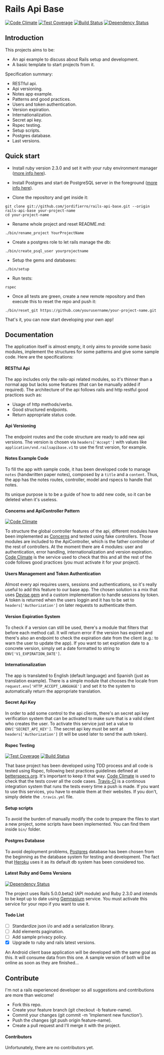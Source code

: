 # Rails Api Base

[![Code Climate](https://codeclimate.com/github/jordifierro/rails-api-base/badges/gpa.svg)](https://codeclimate.com/github/jordifierro/rails-api-base)
[![Test Coverage](https://codeclimate.com/github/jordifierro/rails-api-base/badges/coverage.svg)](https://codeclimate.com/github/jordifierro/rails-api-base/coverage)
[![Build Status](https://travis-ci.org/jordifierro/rails-api-base.svg?branch=master)](https://travis-ci.org/jordifierro/rails-api-base)
[![Dependency Status](https://gemnasium.com/jordifierro/rails-api-base.svg)](https://gemnasium.com/jordifierro/rails-api-base)

## Introduction

This projects aims to be:

* An api example to discuss about Rails
 setup and development.
* A basic template to start projects from it.

Specification summary:

* RESTful api.
* Api versioning.
* Notes app example.
* Patterns and good practices.
* Users and token authentication.
* Version expiration.
* Internationalization.
* Secret api key.
* Rspec testing.
* Setup scripts.
* Postgres database.
* Last versions.


## Quick start

* Install ruby version 2.3.0 and set it with your ruby environment manager
([more info here](https://www.ruby-lang.org/en/documentation/installation/)).

* Install Postgres and start de PostgreSQL server in the foreground
([more info here](https://wiki.postgresql.org/wiki/Detailed_installation_guides)).

* Clone the repository and get inside it:
```
git clone git://github.com/jordifierro/rails-api-base.git --origin rails-api-base your-project-name
cd your-project-name
```

* Rename whole project and reset README.md:
```
./bin/rename_project YourProjectName
```

* Create a postgres role to let rails manage the db:
```
./bin/create_psql_user yourprojectname
```

* Setup the gems and databases:
```
./bin/setup
```

* Run tests:
```
rspec
```

* Once all tests are green, create a new remote repository and then execute this to reset the repo and push it:
```
./bin/reset_git https://github.com/yourusername/your-project-name.git
```

That's it, you can now start developing your own app!

## Documentation

The application itself is almost empty,
it only aims to provide some basic modules,
implement the structures for some patterns and give some sample code.
Here are the specifications:

#### RESTful Api
The app includes only the rails-api related modules, so it's thinner than a normal app but lacks some features (that can be manually added if required).
The architecture of the api follows rails and http restful good practices
such as:
* Usage of http methods/verbs.
* Good structured endpoints.
* Return appropriate status code.

#### Api Versioning
The endpoint routes and the code structure are ready to add new api versions.
The version is chosen via `headers['Accept']` with values like
`application/vnd.railsapibase.v1` to use the first version, for example.

#### Notes Example Code
To fill the app with sample code, it has been developed code to manage `notes`
(handwritten paper notes), composed by a `title` and a `content`.
Thus, the app has the notes routes, controller, model and rspecs
to handle that notes.

Its unique purpose is to be a guide of how to add new code,
so it can be deleted when it's useless.

#### Concerns and ApiController Pattern
[![Code Climate](https://codeclimate.com/github/jordifierro/rails-api-base/badges/gpa.svg)](https://codeclimate.com/github/jordifierro/rails-api-base)

To structure the global controller features of the api,
different modules have been implemented as
[Concerns](http://api.rubyonrails.org/classes/ActiveSupport/Concern.html)
and tested using fake controllers.
Those modules are included to the ApiController,
which is the father controller of the rest of controllers.
At the moment there are 4 modules: user and authentication, error handling,
internationalization and version expiration.
[Code Climate](https://codeclimate.com/) is the service used
to check that this and all the rest of the code follows good practices
(you must activate it for your project).


#### Users Management and Token Authentication
Almost every api requires users, sessions and authentications,
so it's really useful to add this feature to our base app.
The chosen solution is a mix that uses
[Devise gem](https://github.com/plataformatec/devise)
and a custom implementation to handle sessions by token.
A token is returned when the users loggin
and it has to be set to `headers['Authorization']`
on later requests to authenticate them.

#### Version Expiration System
To check if a version can still be used,
there's a module that filters that before each method call.
It will return error if the version has expired
and there's also an endpoint to check the expiration date from the client
(e.g.: to warn the user to update the app).
If you want to set expiration date to a concrete version,
simply set a date formatted to string to `ENV['V1_EXPIRATION_DATE']`.

#### Internationalization
The app is translated to English (default language)
and Spanish (just as translation example).
There is a simple module that chooses the locale from
`request.env['HTTP_ACCEPT_LANGUAGE']` and set it to the system
to automatically return the appropriate translation.

#### Secret Api Key
In order to add some control to the api clients,
there's an secret api key verification system that can be
activated to make sure that is a valid client
who creates the user.
To activate this service
just set a value to `ENV['SECRET_API_KEY']`.
The secret api key must be sent at `headers['Authorization']`
(it will be used later to send the auth token).

#### Rspec Testing
[![Test Coverage](https://codeclimate.com/github/jordifierro/rails-api-base/badges/coverage.svg)](https://codeclimate.com/github/jordifierro/rails-api-base/coverage)
[![Build Status](https://travis-ci.org/jordifierro/rails-api-base.svg?branch=master)](https://travis-ci.org/jordifierro/rails-api-base)

That base project has been developed using TDD process
and all code is tested using Rspec, following best practices guidelines defined at
[betterspecs.org](http://betterspecs.org/).
It's important to keep it that way.
[Code Climate](https://codeclimate.com/) is used to check
that the tests cover all the code cases.
[Travis-CI](https://travis-ci.org/) is a continous integration system
that runs the tests every time a push is made.
If you want to use this services, you have to enable them at their websites.
If you don't, simply delete the `.travis.yml` file.

#### Setup scripts
To avoid the burden of manually modify the code to prepare
the files to start a new project, some scripts
have been implemented. You can find them inside `bin/` folder.

#### Postgres Database
To avoid deployment problems,
[Postgres](http://www.postgresql.org/) database
has been chosen from the beginning as the database system for testing and development.
The fact that [Heroku](https://www.heroku.com/)
uses it as its default db system has been considered too.

#### Latest Ruby and Gems Versions
[![Dependency Status](https://gemnasium.com/jordifierro/rails-api-base.svg)](https://gemnasium.com/jordifierro/rails-api-base)

The project uses Rails 5.0.0.beta2 (API module) and Ruby 2.3.0
and intends to be kept up to date using
[Gemnasium](https://gemnasium.com) service.
You must activate this service for your repo if you want to use it.


#### Todo List

- [ ] Standardize json i/o and add a serialization library.
- [ ] Add elements pagination.
- [ ] Add sample privacy policy.
- [x] Upgrade to ruby and rails latest versions.

An Android client base application
will be developed with the same goal as this.
It will consume data from this one.
A sample version of both will be online
as soon as they are finished...


## Contribute

I'm not a rails experienced developer
so all suggestions and contributions are more than welcome!

* Fork this repo.
* Create your feature branch (git checkout -b feature-name).
* Commit your changes (git commit -m 'Implement new function').
* Push the changes (git push origin feature-name).
* Create a pull request and I'll merge it with the project.

#### Contributors

Unfortunately, there are no contributors yet.
